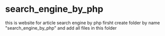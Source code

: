 # search_engine_by_php
this is website for article search engine by php
firsht create folder by name "search_engine_by_php" and add all files in this folder 
